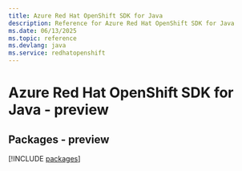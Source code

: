 ```yaml
---
title: Azure Red Hat OpenShift SDK for Java
description: Reference for Azure Red Hat OpenShift SDK for Java
ms.date: 06/13/2025
ms.topic: reference
ms.devlang: java
ms.service: redhatopenshift
---
```

# Azure Red Hat OpenShift SDK for Java - preview
## Packages - preview
[!INCLUDE [packages](red-hat-openshift-index.md)]